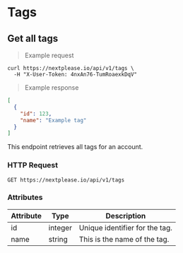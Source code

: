 # Tags

## Get all tags

> Example request

```shell
curl https://nextplease.io/api/v1/tags \
  -H "X-User-Token: 4nxAn76-TumRoaexkDqV"
```

> Example response

```json
[
  {
    "id": 123,
    "name": "Example tag"
  }
]
```

This endpoint retrieves all tags for an account.

### HTTP Request

`GET https://nextplease.io/api/v1/tags`

### Attributes

Attribute | Type | Description
--------- | ------- | -----------
id | integer | Unique identifier for the tag.
name | string | This is the name of the tag.
